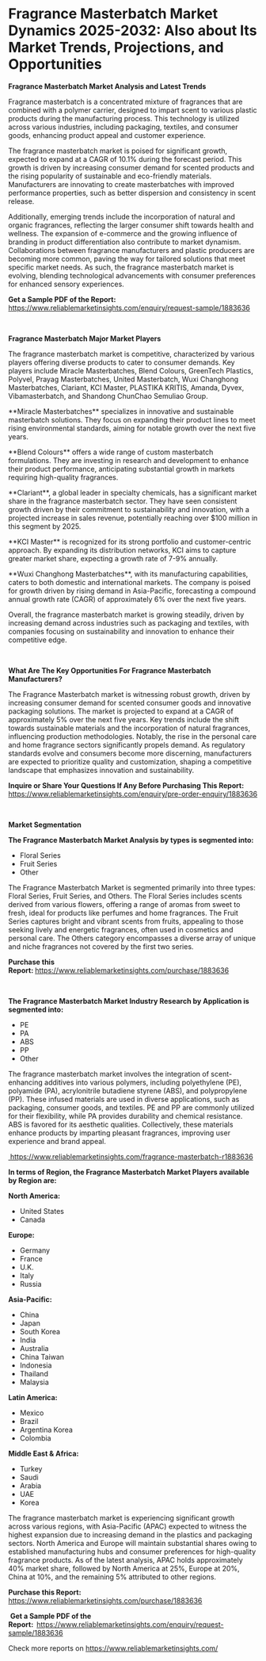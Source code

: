 <p><h1>Fragrance Masterbatch Market Dynamics 2025-2032: Also about Its Market Trends, Projections, and Opportunities</h1></p><p><strong>Fragrance Masterbatch Market Analysis and Latest Trends</strong></p>
<p><p>Fragrance masterbatch is a concentrated mixture of fragrances that are combined with a polymer carrier, designed to impart scent to various plastic products during the manufacturing process. This technology is utilized across various industries, including packaging, textiles, and consumer goods, enhancing product appeal and customer experience.</p><p>The fragrance masterbatch market is poised for significant growth, expected to expand at a CAGR of 10.1% during the forecast period. This growth is driven by increasing consumer demand for scented products and the rising popularity of sustainable and eco-friendly materials. Manufacturers are innovating to create masterbatches with improved performance properties, such as better dispersion and consistency in scent release.</p><p>Additionally, emerging trends include the incorporation of natural and organic fragrances, reflecting the larger consumer shift towards health and wellness. The expansion of e-commerce and the growing influence of branding in product differentiation also contribute to market dynamism. Collaborations between fragrance manufacturers and plastic producers are becoming more common, paving the way for tailored solutions that meet specific market needs. As such, the fragrance masterbatch market is evolving, blending technological advancements with consumer preferences for enhanced sensory experiences.</p></p>
<p><strong>Get a Sample PDF of the Report:&nbsp;</strong> <a href="https://www.reliablemarketinsights.com/enquiry/request-sample/1883636?utm_campaign=2010&utm_medium=2&utm_source=Github&utm_content=ia&utm_term=31012025&utm_id=fragrance-masterbatch">https://www.reliablemarketinsights.com/enquiry/request-sample/1883636</a></p>
<p>&nbsp;</p>
<p><strong>Fragrance Masterbatch Major Market Players</strong></p>
<p><p>The fragrance masterbatch market is competitive, characterized by various players offering diverse products to cater to consumer demands. Key players include Miracle Masterbatches, Blend Colours, GreenTech Plastics, Polyvel, Prayag Masterbatches, United Masterbatch, Wuxi Changhong Masterbatches, Clariant, KCI Master, PLASTIKA KRITIS, Amanda, Dyvex, Vibamasterbatch, and Shandong ChunChao Semuliao Group.</p><p>**Miracle Masterbatches** specializes in innovative and sustainable masterbatch solutions. They focus on expanding their product lines to meet rising environmental standards, aiming for notable growth over the next five years.</p><p>**Blend Colours** offers a wide range of custom masterbatch formulations. They are investing in research and development to enhance their product performance, anticipating substantial growth in markets requiring high-quality fragrances.</p><p>**Clariant**, a global leader in specialty chemicals, has a significant market share in the fragrance masterbatch sector. They have seen consistent growth driven by their commitment to sustainability and innovation, with a projected increase in sales revenue, potentially reaching over $100 million in this segment by 2025.</p><p>**KCI Master** is recognized for its strong portfolio and customer-centric approach. By expanding its distribution networks, KCI aims to capture greater market share, expecting a growth rate of 7-9% annually.</p><p>**Wuxi Changhong Masterbatches**, with its manufacturing capabilities, caters to both domestic and international markets. The company is poised for growth driven by rising demand in Asia-Pacific, forecasting a compound annual growth rate (CAGR) of approximately 6% over the next five years.</p><p>Overall, the fragrance masterbatch market is growing steadily, driven by increasing demand across industries such as packaging and textiles, with companies focusing on sustainability and innovation to enhance their competitive edge.</p></p>
<p>&nbsp;</p>
<p><strong>What Are The Key Opportunities For Fragrance Masterbatch Manufacturers?</strong></p>
<p><p>The Fragrance Masterbatch market is witnessing robust growth, driven by increasing consumer demand for scented consumer goods and innovative packaging solutions. The market is projected to expand at a CAGR of approximately 5% over the next five years. Key trends include the shift towards sustainable materials and the incorporation of natural fragrances, influencing production methodologies. Notably, the rise in the personal care and home fragrance sectors significantly propels demand. As regulatory standards evolve and consumers become more discerning, manufacturers are expected to prioritize quality and customization, shaping a competitive landscape that emphasizes innovation and sustainability.</p></p>
<p><strong>Inquire or Share Your Questions If Any Before Purchasing This Report:</strong> <a href="https://www.reliablemarketinsights.com/enquiry/pre-order-enquiry/1883636?utm_campaign=2010&utm_medium=2&utm_source=Github&utm_content=ia&utm_term=31012025&utm_id=fragrance-masterbatch">https://www.reliablemarketinsights.com/enquiry/pre-order-enquiry/1883636</a></p>
<p>&nbsp;</p>
<p><strong>Market Segmentation</strong></p>
<p><strong>The Fragrance Masterbatch Market Analysis by types is segmented into:</strong></p>
<p><ul><li>Floral Series</li><li>Fruit Series</li><li>Other</li></ul></p>
<p><p>The Fragrance Masterbatch Market is segmented primarily into three types: Floral Series, Fruit Series, and Others. The Floral Series includes scents derived from various flowers, offering a range of aromas from sweet to fresh, ideal for products like perfumes and home fragrances. The Fruit Series captures bright and vibrant scents from fruits, appealing to those seeking lively and energetic fragrances, often used in cosmetics and personal care. The Others category encompasses a diverse array of unique and niche fragrances not covered by the first two series.</p></p>
<p><strong>Purchase this Report:&nbsp;</strong><a href="https://www.reliablemarketinsights.com/purchase/1883636?utm_campaign=2010&utm_medium=2&utm_source=Github&utm_content=ia&utm_term=31012025&utm_id=fragrance-masterbatch">https://www.reliablemarketinsights.com/purchase/1883636</a></p>
<p>&nbsp;</p>
<p><strong>The Fragrance Masterbatch Market Industry Research by Application is segmented into:</strong></p>
<p><ul><li>PE</li><li>PA</li><li>ABS</li><li>PP</li><li>Other</li></ul></p>
<p><p>The fragrance masterbatch market involves the integration of scent-enhancing additives into various polymers, including polyethylene (PE), polyamide (PA), acrylonitrile butadiene styrene (ABS), and polypropylene (PP). These infused materials are used in diverse applications, such as packaging, consumer goods, and textiles. PE and PP are commonly utilized for their flexibility, while PA provides durability and chemical resistance. ABS is favored for its aesthetic qualities. Collectively, these materials enhance products by imparting pleasant fragrances, improving user experience and brand appeal.</p></p>
<p><a href="https://www.reliablemarketinsights.com/fragrance-masterbatch-r1883636?utm_campaign=2010&utm_medium=2&utm_source=Github&utm_content=ia&utm_term=31012025&utm_id=fragrance-masterbatch">&nbsp;https://www.reliablemarketinsights.com/fragrance-masterbatch-r1883636</a></p>
<p><strong>In terms of Region, the Fragrance Masterbatch Market Players available by Region are:</strong></p>
<p>
    <p> <strong> North America: </strong>
        <ul>
            <li>United States</li>
            <li>Canada</li>
        </ul>
        </p> 
    <p> <strong> Europe: </strong>
        <ul>
            <li>Germany</li>
            <li>France</li>
            <li>U.K.</li>
            <li>Italy</li>
            <li>Russia</li>
        </ul>
        </p> 
    <p> <strong> Asia-Pacific: </strong>
        <ul>
            <li>China</li>
            <li>Japan</li>
            <li>South Korea</li>
            <li>India</li>
            <li>Australia</li>
            <li>China Taiwan</li>
            <li>Indonesia</li>
            <li>Thailand</li>
            <li>Malaysia</li>
        </ul>
        </p> 
    <p> <strong> Latin America: </strong>
        <ul>
            <li>Mexico</li>
            <li>Brazil</li>
            <li>Argentina Korea</li>
            <li>Colombia</li>
        </ul>
        </p> 
    <p> <strong> Middle East & Africa: </strong>
        <ul>
            <li>Turkey</li>
            <li>Saudi</li>
            <li>Arabia</li>
            <li>UAE</li>
            <li>Korea</li>
        </ul>
    </p>
    </p>
<p><p>The fragrance masterbatch market is experiencing significant growth across various regions, with Asia-Pacific (APAC) expected to witness the highest expansion due to increasing demand in the plastics and packaging sectors. North America and Europe will maintain substantial shares owing to established manufacturing hubs and consumer preferences for high-quality fragrance products. As of the latest analysis, APAC holds approximately 40% market share, followed by North America at 25%, Europe at 20%, China at 10%, and the remaining 5% attributed to other regions.</p></p>
<p><strong>Purchase this Report: </strong><a href="https://www.reliablemarketinsights.com/purchase/1883636?utm_campaign=2010&utm_medium=2&utm_source=Github&utm_content=ia&utm_term=31012025&utm_id=fragrance-masterbatch">https://www.reliablemarketinsights.com/purchase/1883636</a></p>
<p>&nbsp;<strong>Get a Sample PDF of the Report:&nbsp;&nbsp;</strong><a href="https://www.reliablemarketinsights.com/enquiry/request-sample/1883636?utm_campaign=2010&utm_medium=2&utm_source=Github&utm_content=ia&utm_term=31012025&utm_id=fragrance-masterbatch">https://www.reliablemarketinsights.com/enquiry/request-sample/1883636</a></p>
<p><strong></strong></p>
<p>Check more reports on <a href="https://www.reliablemarketinsights.com/?utm_campaign=2010&utm_medium=2&utm_source=Github&utm_content=ia&utm_term=31012025&utm_id=fragrance-masterbatch">https://www.reliablemarketinsights.com/</a></p>